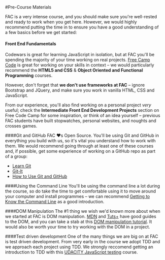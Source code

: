 #Pre-Course Materials

FAC is a very intense course, and you should make sure you're well-rested and ready to work when you get here. However, we would highly recommend putting the time in to ensure you have a good understanding of a few basics before we get started:

#### Front End Fundamentals
Codewars is great for learning JavaScript in isolation, but at FAC you'll be spending the majority of your time working on real projects. [Free Camp Code](https://www.freecodecamp.com/) is great for working on your skills in context – we would particularly recommend the **HTML5 and CSS** & **Object Oriented and Functional Programming** courses. 

However, don't forget that **we don't use frameworks at FAC** – ignore Bootstrap and JQuery, and make sure you work in vanilla HTML, CSS and JavaScript.

From our experience, you'll also find working on a personal project *very* useful; check the **Intermediate Front End Development Projects** section on Free Code Camp for some inspiration, or think of an idea yourself – previous FAC students have built stopwatches, personal websites, and noughts and crosses games.

####Git and GitHub
FAC ❤️s Open Source. You'll be using Git and GitHub in everything you build with us, so it's vital you understand how to work with them. We would recommend going through at least one of these courses and, if possible, get some experience of working on a GitHub repo as part of a group:

* [Learn Git](https://www.codecademy.com/learn/learn-git)
* [Git-It](https://github.com/jlord/git-it-electron)
* [How to Use Git and GitHub](https://www.udacity.com/course/how-to-use-git-and-github--ud775)

####Using the Command Line
You'll be using the command line a lot during the course, so do take the time to get comfortable using it to move around your computer and install programmes – we can recommend [Getting to Know the Command Line](https://www.davidbaumgold.com/tutorials/command-line/) as a good introduction.

####DOM Manipulation
The #1 thing we wish we'd known more about when we started at FAC is DOM manipulation. [MDN](https://developer.mozilla.org/en-US/docs/Web/API/Document_Object_Model/Introduction) and [Tuts+](http://code.tutsplus.com/tutorials/javascript-and-the-dom-series-lesson-1--net-3134) have good guides to the DOM, and you can take a stab at this [DOM manipulation tutorial](https://dom-tutorials.appspot.com/static/index.html). It would also be worth your time to try working with the DOM in a project.

####Test driven development
One of the many things we are big on at FAC is test driven development. From very early in the course we adopt TDD and we approach each project using TDD. We strongly reccomend getting an introduction to TDD with this [UDACITY JavaScript testing](https://www.udacity.com/course/javascript-testing--ud549) course.	
